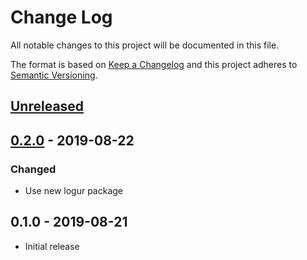 # Change Log


All notable changes to this project will be documented in this file.

The format is based on [Keep a Changelog](http://keepachangelog.com/en/1.0.0/)
and this project adheres to [Semantic Versioning](http://semver.org/spec/v2.0.0.html).


## [Unreleased]


## [0.2.0] - 2019-08-22

### Changed

- Use new logur package


## 0.1.0 - 2019-08-21

- Initial release


[Unreleased]: https://github.com/logur/adapter-hclog/compare/v0.2.0...HEAD
[0.2.0]: https://github.com/logur/adapter-hclog/compare/v0.1.0...v0.2.0
